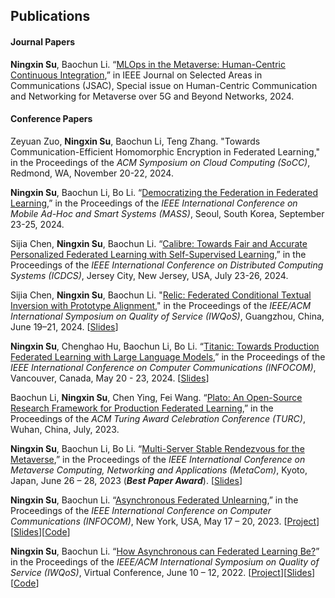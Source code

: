 ## Publications

#### Journal Papers
**Ningxin Su**, Baochun Li. “[MLOps in the Metaverse: Human-Centric Continuous Integration](https://ieeexplore.ieee.org/document/10379159),” in IEEE Journal on Selected Areas in Communications (JSAC), Special issue on Human-Centric Communication and Networking for Metaverse over 5G and Beyond Networks, 2024.

#### Conference Papers

Zeyuan Zuo, **Ningxin Su**, Baochun Li, Teng Zhang. "Towards Communication-Efficient Homomorphic Encryption in  Federated Learning," in the Proceedings of the *ACM Symposium on Cloud Computing (SoCC)*, Redmond, WA, November 20-22, 2024.

**Ningxin Su**, Baochun Li, Bo Li. “[Democratizing the Federation in Federated Learning](/assets/mass24.pdf),” in the Proceedings of the *IEEE International Conference on Mobile Ad-Hoc and Smart Systems (MASS)*, Seoul, South Korea, September 23-25, 2024.

Sijia Chen, **Ningxin Su**, Baochun Li. “[Calibre: Towards Fair and Accurate Personalized Federated Learning with Self-Supervised Learning](/assets/icdcs24.pdf),” in the Proceedings of the *IEEE International Conference on Distributed Computing Systems (ICDCS)*, Jersey City, New Jersey, USA, July 23-26, 2024. 

Sijia Chen, **Ningxin Su**, Baochun Li. "[Relic: Federated Conditional Textual Inversion with Prototype Alignment](/assets/schen-iwqos24.pdf)," in the Proceedings of the *IEEE/ACM International Symposium on Quality of Service (IWQoS)*,  Guangzhou, China, June 19–21, 2024. [[Slides](/assets/iwqos24_slides.pdf)]

**Ningxin Su**, Chenghao Hu, Baochun Li, Bo Li. “[Titanic: Towards Production Federated Learning with Large Language Models](/assets/infocom24.pdf),” in the Proceedings of the *IEEE International Conference on Computer Communications (INFOCOM)*, Vancouver, Canada, May 20 - 23, 2024. [[Slides](/assets/infocom24-slides.pdf)]


Baochun Li, **Ningxin Su**, Chen Ying, Fei Wang. “[Plato: An Open-Source Research Framework for Production Federated Learning](/assets/turc23.pdf),” in the Proceedings of the *ACM Turing Award Celebration Conference (TURC)*, Wuhan, China, July, 2023. 

**Ningxin Su**, Baochun Li, Bo Li. “[Multi-Server Stable Rendezvous for the Metaverse](/assets/metacom23.pdf),” in the Proceedings of the *IEEE International Conference on Metaverse Computing, Networking and Applications (MetaCom)*, Kyoto, Japan, June 26 – 28, 2023 (**_Best Paper Award_**). [[Slides](/assets/metacom23_slides.pdf)]

**Ningxin Su**, Baochun Li. “[Asynchronous Federated Unlearning](/assets/infocom23.pdf),” in the Proceedings of the *IEEE International Conference on Computer Communications (INFOCOM)*, New York, USA, May 17 – 20, 2023. [[Project](/projects/infocom23)][[Slides](/assets/infocom23_slides.pdf)][[Code](https://github.com/TL-System/plato/tree/main/examples/unlearning/knot)]

**Ningxin Su**, Baochun Li. “[How Asynchronous can Federated Learning Be?](/assets/iwqos22.pdf)” in the Proceedings of the *IEEE/ACM International Symposium on Quality of Service (IWQoS)*, Virtual Conference, June 10 – 12, 2022. [[Project](/projects/iwqos22)][[Slides](/assets/iwqos22_slides.pdf)] [[Code](https://github.com/TL-System/plato/tree/main/examples/async/port)]